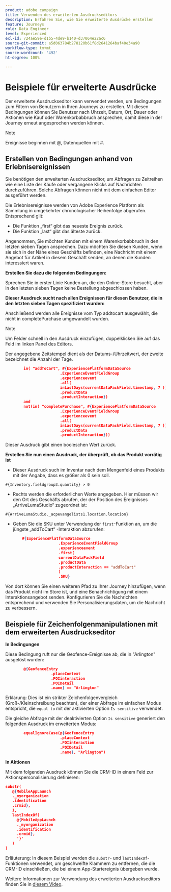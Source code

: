 ```yaml
---
product: adobe campaign
title: Verwenden des erweiterten Ausdruckseditors
description: Erfahren Sie, wie Sie erweiterte Ausdrücke erstellen
feature: Journeys
role: Data Engineer
level: Experienced
exl-id: 724ae59e-d1b5-4de9-b140-d37064e22ac6
source-git-commit: a5d063784b278120b61f8d2641264baf40e34a90
workflow-type: tm+mt
source-wordcount: '492'
ht-degree: 100%

---
```


# Beispiele für erweiterte Ausdrücke

Der erweiterte Ausdruckseditor kann verwendet werden, um Bedingungen zum Filtern von Benutzern in Ihren Journeys zu erstellen. Mit diesen Bedingungen können Sie Benutzer nach Uhrzeit, Datum, Ort, Dauer oder Aktionen wie Kauf oder Warenkorbabbruch ansprechen, damit diese in der Journey erneut angesprochen werden können.

>[!NOTE]
>
>Ereignisse beginnen mit @, Datenquellen mit #.

## Erstellen von Bedingungen anhand von Erlebnisereignissen

Sie benötigen den erweiterten Ausdruckseditor, um Abfragen zu Zeitreihen wie eine Liste der Käufe oder vergangene Klicks auf Nachrichten durchzuführen. Solche Abfragen können nicht mit dem einfachen Editor ausgeführt werden.

Die Erlebnisereignisse werden von Adobe Experience Platform als Sammlung in umgekehrter chronologischer Reihenfolge abgerufen. Entsprechend gilt:

* Die Funktion „first“ gibt das neueste Ereignis zurück.
* Die Funktion „last“ gibt das älteste zurück.

Angenommen, Sie möchten Kunden mit einem Warenkorbabbruch in den letzten sieben Tagen ansprechen. Dazu möchten Sie diesen Kunden, wenn sie sich in der Nähe eines Geschäfts befinden, eine Nachricht mit einem Angebot für Artikel in diesem Geschäft senden, an denen die Kunden interessiert waren.

**Erstellen Sie dazu die folgenden Bedingungen:**

Sprechen Sie in erster Linie Kunden an, die den Online-Store besucht, aber in den letzten sieben Tagen keine Bestellung abgeschlossen haben.

<!--**This expression looks for a specified value in a string value:**

`In (“addToCart”, #{field reference from experience event})`-->

**Dieser Ausdruck sucht nach allen Ereignissen für diesen Benutzer, die in den letzten sieben Tagen spezifiziert wurden:**

Anschließend werden alle Ereignisse vom Typ addtocart ausgewählt, die nicht in completePurchase umgewandelt wurden.

>[!NOTE]
>
>Um Felder schnell in den Ausdruck einzufügen, doppelklicken Sie auf das Feld im linken Panel des Editors.

Der angegebene Zeitstempel dient als der Datums-/Uhrzeitwert, der zweite bezeichnet die Anzahl der Tage.

```json
        in( "addToCart", #{ExperiencePlatformDataSource
                        .ExperienceEventFieldGroup
                        .experienceevent
                        .all(
                        inLastDays(currentDataPackField.timestamp, 7 ))
                        .productData
                        .productInteraction})
        and
        not(in( "completePurchase", #{ExperiencePlatformDataSource
                        .ExperienceEventFieldGroup
                        .experienceevent
                        .all(
                        inLastDays(currentDataPackField.timestamp, 7 ))
                        .productData
                        .productInteraction}))
```

Dieser Ausdruck gibt einen booleschen Wert zurück.

**Erstellen Sie nun einen Ausdruck, der überprüft, ob das Produkt vorrätig ist**

* Dieser Ausdruck such im Inventar nach dem Mengenfeld eines Produkts mit der Angabe, dass es größer als 0 sein soll.

`#{Inventory.fieldgroup3.quantity} > 0`

* Rechts werden die erforderlichen Werte angegeben. Hier müssen wir den Ort des Geschäfts abrufen, der der Position des Ereignisses „ArriveLumaStudio“ zugeordnet ist:

`#{ArriveLumaStudio._acpevangelists1.location.location}`

* Geben Sie die SKU unter Verwendung der `first`-Funktion an, um die jüngste „addToCart“ -Interaktion abzurufen:

  ```json
      #{ExperiencePlatformDataSource
                      .ExperienceEventFieldGroup
                      .experienceevent
                      .first(
                      currentDataPackField
                      .productData
                      .productInteraction == "addToCart"
                      )
                      .SKU}
  ```

Von dort können Sie einen weiteren Pfad zu Ihrer Journey hinzufügen, wenn das Produkt nicht im Store ist, und eine Benachrichtigung mit einem Interaktionsangebot senden. Konfigurieren Sie die Nachrichten entsprechend und verwenden Sie Personalisierungsdaten, um die Nachricht zu verbessern.

## Beispiele für Zeichenfolgenmanipulationen mit dem erweiterten Ausdruckseditor

**In Bedingungen**

Diese Bedingung ruft nur die Geofence-Ereignisse ab, die in &quot;Arlington&quot; ausgelöst wurden:

```json
        @{GeofenceEntry
                    .placeContext
                    .POIinteraction
                    .POIDetail
                    .name} == "Arlington"
```

Erklärung: Dies ist ein strikter Zeichenfolgenvergleich (Groß-/Kleinschreibung beachten), der einer Abfrage im einfachen Modus entspricht, die `equal to` mit der aktivierten Option `Is sensitive` verwendet.

Die gleiche Abfrage mit der deaktivierten Option `Is sensitive` generiert den folgenden Ausdruck im erweiterten Modus:

```json
        equalIgnoreCase(@{GeofenceEntry
                        .placeContext
                        .POIinteraction
                        .POIDetail
                        .name}, "Arlington")
```

**In Aktionen**

Mit dem folgenden Ausdruck können Sie die CRM-ID in einem Feld zur Aktionspersonalisierung definieren:

```json
substr(
   @{MobileAppLaunch
   ._myorganization
   .identification
   .crmid},
   1, 
   lastIndexOf(
     @{MobileAppLaunch
     ._myorganization
     .identification
     .crmid},
     '}'
   )
)
```

Erläuterung: In diesem Beispiel werden die `substr`- und `lastIndexOf`-Funktionen verwendet, um geschweifte Klammern zu entfernen, die die CRM-ID einschließen, die bei einem App-Startereignis übergeben wurde.

Weitere Informationen zur Verwendung des erweiterten Ausdruckseditors finden Sie in [diesem Video](https://experienceleague.adobe.com/docs/platform-learn/tutorials/journey-orchestration/create-a-journey.html?lang=de).
